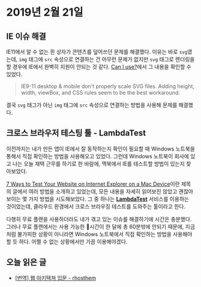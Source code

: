 # 2019년 2월 21일

## IE 이슈 해결

IE11에서 알 수 없는 흰 상자가 콘텐츠를 덮어쓰던 문제를 해결했다. 이유는 바로 `svg`였는데, `img` 태그에 `src` 속성으로 연결하는 건 아무런 문제가 없지만 `svg` 태그로 렌더링을 할 경우에 IE에서 완벽히 지원이 안되는 것 같다. [Can I use?](https://caniuse.com/#feat=svg)에서 그 내용을 확인할 수 있었다.

> IE9-11 desktop & mobile don't properly scale SVG files. Adding height, width, viewBox, and CSS rules seem to be the best workaround.

결국 `svg` 태그가 아닌 `img` 태그에 `src` 속성으로 연결하는 방법을 사용해 문제를 해결했다.

## 크로스 브라우저 테스팅 툴 - LambdaTest

이전까지는 내가 만든 앱이 IE에서 잘 동작하는지 확인이 필요할 때 Windows 노트북을 통해서 직접 확인하는 방법을 사용해오고 있었다. 그런데 Windows 노트북이 회사에 있고 나는 오늘 재택 근무를 하기로 한 바람에, 맥북에서 IE를 테스트할 방법이 있는지 찾아보았다.

[7 Ways to Test Your Website on Internet Explorer on a Mac Device](https://dzone.com/articles/7-ways-you-can-test-your-website-on-internet-explo)이란 제목의 글에서 여러 방법을 소개하고 있었는데, 모든 내용을 자세히 읽어보진 않았고 괜찮아보이는 몇 가지 방법을 시도해보았다. 그 중 하나는 **[LambdaTest](https://www.lambdatest.com/)** 서비스를 이용하는 것이었는데, 클라우드 환경에서 크로스 브라우징 테스트를 도와주는 툴이라고 한다.

다행히 무료 플랜을 사용하더라도 내가 겪고 있는 이슈를 해결하기에 시간은 충분했다. 그러나 무료 플랜에서는 사용 가능한 시간이 한 달에 총 60분밖에 안되기 때문에, 지금처럼 불가피한 상황이 아니라면 Windows 노트북에서 직접 확인하는 방법을 사용해야 할 듯 하다. 어쩔 수 없는 상황에서만 가끔 이용해야겠다.

## 오늘 읽은 글

- [[번역] 웹 아키텍쳐 입문 - rhosthem](https://blog.rhostem.com/posts/2018-07-22-web-architecture-101)
